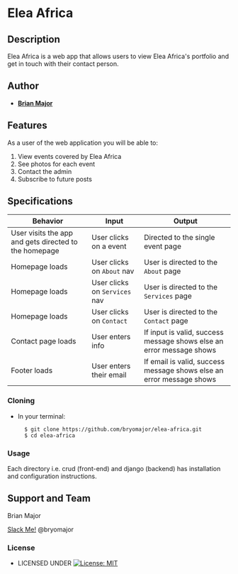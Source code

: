 # Elea Africa


## Description
Elea Africa is a web app that allows users to view Elea Africa's portfolio and get in touch with their contact person.


## Author


* [**Brian Major**](https://github.com/bryomajor)

## Features


As a user of the web application you will be able to:

1. View events covered by Elea Africa
2. See photos for each event
3. Contact the admin
4. Subscribe to future posts

## Specifications
| Behavior            | Input                         | Output                        | 
| ------------------- | ----------------------------- | ----------------------------- |
| User visits the app and gets directed to the homepage  | User clicks on a event | Directed to the single event page | 
Homepage loads | User clicks on `About` nav | User is directed to the `About` page |
Homepage loads | User clicks on `Services` nav | User is directed to the `Services` page |
Homepage loads | User clicks on `Contact` | User is directed to the `Contact` page |
Contact page loads | User enters info | If input is valid, success message shows else an error message shows |
Footer loads | User enters their email | If email is valid, success message shows else an error message shows |


### Cloning
* In your terminal:
        
        $ git clone https://github.com/bryomajor/elea-africa.git
        $ cd elea-africa

### Usage
Each directory i.e. crud (front-end) and django (backend) has installation and configuration instructions.

## Support and Team
Brian Major


[Slack Me!](https://slack.com/intl/en-ke/) @bryomajor


### License

* LICENSED UNDER  [![License: MIT](https://img.shields.io/badge/License-MIT-yellow.svg)](license/MIT)
